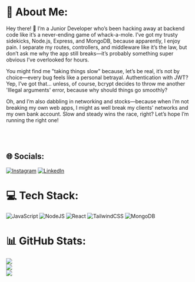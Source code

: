 # 💫 About Me:
Hey there! 👋 I’m a Junior Developer who’s been hacking away at backend code like it’s a never-ending game of whack-a-mole. I’ve got my trusty sidekicks, Node.js, Express, and MongoDB, because apparently, I enjoy pain. I separate my routes, controllers, and middleware like it’s the law, but don’t ask me why the app still breaks—it’s probably something super obvious I’ve overlooked for hours.

You might find me "taking things slow" because, let’s be real, it’s not by choice—every bug feels like a personal betrayal. Authentication with JWT? Yep, I’ve got that… unless, of course, bcrypt decides to throw me another 'Illegal arguments' error, because why should things go smoothly?

Oh, and I’m also dabbling in networking and stocks—because when I’m not breaking my own web apps, I might as well break my clients' networks and my own bank account. Slow and steady wins the race, right? Let’s hope I’m running the right one!

<br><br>


## 🌐 Socials:
[![Instagram](https://img.shields.io/badge/Instagram-%23E4405F.svg?logo=Instagram&logoColor=white)](https://instagram.com/beaversam36) [![LinkedIn](https://img.shields.io/badge/LinkedIn-%230077B5.svg?logo=linkedin&logoColor=white)](https://linkedin.com/in/nsamuel361) 

# 💻 Tech Stack:
![JavaScript](https://img.shields.io/badge/javascript-%23323330.svg?style=for-the-badge&logo=javascript&logoColor=%23F7DF1E) ![NodeJS](https://img.shields.io/badge/node.js-6DA55F?style=for-the-badge&logo=node.js&logoColor=white) ![React](https://img.shields.io/badge/react-%2320232a.svg?style=for-the-badge&logo=react&logoColor=%2361DAFB) ![TailwindCSS](https://img.shields.io/badge/tailwindcss-%2338B2AC.svg?style=for-the-badge&logo=tailwind-css&logoColor=white) ![MongoDB](https://img.shields.io/badge/MongoDB-%234ea94b.svg?style=for-the-badge&logo=mongodb&logoColor=white)
# 📊 GitHub Stats:
![](https://github-readme-stats.vercel.app/api?username=Samtech361&theme=dark&hide_border=false&include_all_commits=true&count_private=false)<br/>
![](https://github-readme-streak-stats.herokuapp.com/?user=Samtech361&theme=dark&hide_border=false)<br/>
![](https://github-readme-stats.vercel.app/api/top-langs/?username=Samtech361&theme=dark&hide_border=false&include_all_commits=true&count_private=false&layout=compact)

<!-- Proudly created with GPRM ( https://gprm.itsvg.in ) -->
